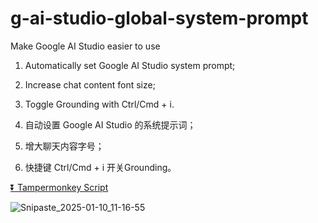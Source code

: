 # g-ai-studio-global-system-prompt

Make Google AI Studio easier to use

1. Automatically set Google AI Studio system prompt;
2. Increase chat content font size;
3. Toggle Grounding with Ctrl/Cmd + i.

1. 自动设置 Google AI Studio 的系统提示词；
2. 增大聊天内容字号；
3. 快捷键 Ctrl/Cmd + i 开关Grounding。

[⏬ Tampermonkey Script](https://greasyfork.org/en/scripts/523344-google-ai-studio-%E9%BB%98%E8%AE%A4%E7%B3%BB%E7%BB%9F%E6%8F%90%E7%A4%BA%E8%AF%8D)

![Snipaste_2025-01-10_11-16-55](https://github.com/user-attachments/assets/b302136c-284b-4460-b9bd-56ce29bf35b4)

